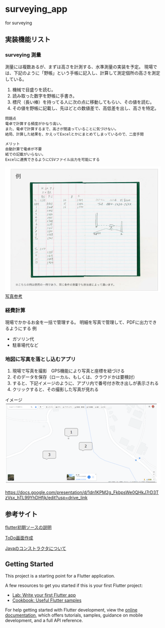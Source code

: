 # surveying_app

for surveying

## 実装機能リスト

### surveying 測量
測量には複数あるが、まずは高さを計測する、水準測量の実装を予定。
現場では、下記のように「野帳」という手帳に記入し、計算して測定個所の高さを測定している。

1. 機械で目盛りを読む。
1. 読み取った数字を野帳に手書き。
1. 標尺（長い棒）を持ってる人に次の点に移動してもらい、その値を読む。
1. その値を野帳に記載し、先ほどとの数値差で、高低差を出し、高さを特定。


```
問題点
電卓で計算する頻度がかなり高い。
また、電卓で計算するまで、高さが間違っていることに気づけない。
結局、計算した結果を、かえってExcelとかにまとめてしまっているので、二度手間
```

```
メリット
自動計算で電卓が不要
紙での記載がいらない。
Excelに連携できるようにCSVファイル出力を可能にする
```
![](img/2023-11-03-104510.png)
[写真参考](https://www.kokuyo-st.co.jp/stationery/fieldnote/howto/)

### 経費計算
現場でかかるお金を一括で管理する。
明細を写真で管理して、PDFに出力できるようにする
例
- ガソリン代
- 駐車場代など

### 地図に写真を落とし込むアプリ

1. 現場で写真を撮影　GPS機能により写真と座標を紐づける
1. そのデータを保存（ローカル、もしくは、クラウドかは要検討）
1. すると、下記イメージのように、アプリ内で番号付き吹き出しが表示される
1. クリックすると、その撮影した写真が見れる

イメージ
![](img/2023-11-03-111948.png)


https://docs.google.com/presentation/d/1dn1KPM2g_FkbpsWe0QHkJ7rD3TzVsx_hTL99YhDHfjk/edit?usp=drive_link




## 参考サイト
[flutter初期ソースの説明](https://qiita.com/naoaki_kaito/items/ed77ee085ad61f951784)


[ToDo画面作成](https://qiita.com/t_k_t/items/29848ac897e159030843)

[Javaのコンストラクタについて](https://www.javadrive.jp/start/extends/index4.html)
## Getting Started

This project is a starting point for a Flutter application.

A few resources to get you started if this is your first Flutter project:

- [Lab: Write your first Flutter app](https://docs.flutter.dev/get-started/codelab)
- [Cookbook: Useful Flutter samples](https://docs.flutter.dev/cookbook)

For help getting started with Flutter development, view the
[online documentation](https://docs.flutter.dev/), which offers tutorials,
samples, guidance on mobile development, and a full API reference.
